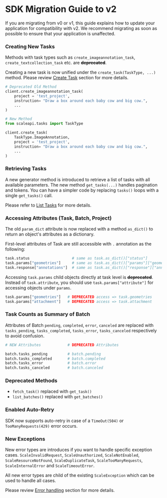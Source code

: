 
# SDK Migration Guide to v2


If you are migrating from v0 or v1,  this guide explains how to update your application for compatibility with v2. We recommend migrating as soon as possible to ensure that your application is unaffected.

### Creating New Tasks

Methods with task types such as `create_imageannotation_task`, `create_textcollection_task` etc. are ~~**deprecated**~~.

Creating a new task is now unified under the `create_task(TaskType, ...)` method. Please review [Create Task](../README.rst#create-task) section for more details.


```python
# Deprecated Old Method
client.create_imageannotation_task(
    project = 'test_project',
    instruction= "Draw a box around each baby cow and big cow.",
    ...
)

# New Method
from scaleapi.tasks import TaskType

client.create_task(
    TaskType.ImageAnnotation,
    project = 'test_project',
    instruction= "Draw a box around each baby cow and big cow.",
    ...
)
```

### Retrieving Tasks

A new generator method is introduced to retrieve a list of tasks with all available parameters. The new method `get_tasks(...)` handles pagination and tokens.
You can have a simpler code by replacing `tasks()` loops with a single `get_tasks()` call.

Please refer to [List Tasks](../README.rst#list-tasks) for more details.

### Accessing Attributes (Task, Batch, Project)

The old `param_dict` attribute is now replaced with a method `as_dict()` to return an object's attributes as a dictionary.

First-level attributes of Task are still accessible with `.` annotation as the following:

```python
task.status                   # same as task.as_dict()["status"]
task.params["geometries"]     # same as task.as_dict()["params"]["geometries"]
task.response["annotations"]  # same as task.as_dict()["response"]["annotations"]
```

Accessing `task.params` child objects directly at task level is ~~**deprecated**~~. Instead of `task.attribute`, you should use `task.params["attribute"]` for accessing objects under `params`.

```python
task.params["geometries"]   # DEPRECATED access => task.geometries
task.params["attachment"]   # DEPRECATED access => task.attachment
```

### Task Counts as Summary of Batch

Attributes of Batch `pending`, `completed`, `error`, `canceled` are replaced with `tasks_pending`, `tasks_completed`, `tasks_error`, `tasks_canceled` respectively to avoid confusion.

```python
# NEW Attributes            # DEPRECATED Attributes

batch.tasks_pending         # batch.pending
batch.tasks_completed       # batch.completed
batch.tasks_error           # batch.error
batch.tasks_canceled        # batch.canceled
```

### Deprecated Methods

- `fetch_task()` replaced with `get_task()`
- `list_batches()`  replaced with `get_batches()`

### Enabled Auto-Retry

SDK now supports auto-retry in case of a `TimeOut(504)` or `TooManyRequests(429)` error occurs.

### New Exceptions

New error types are introduces if you want to handle specific exception cases.
`ScaleInvalidRequest`, `ScaleUnauthorized`, `ScaleNotEnabled`, `ScaleResourceNotFound`, `ScaleDuplicateTask`, `ScaleTooManyRequests`, `ScaleInternalError` and `ScaleTimeoutError`.

All new error types are child of the existing `ScaleException` which can be used to handle all cases.

Please review [Error handling](../README.rst#error-handling) section for more details.
